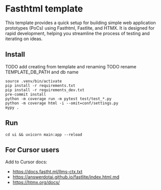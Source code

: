 # Fasthtml template

This template provides a quick setup for building simple web application prototypes (PoCs) using Fasthtml, Fastlite, and HTMX. It is designed for rapid development, helping you streamline the process of testing and iterating on ideas.

## Install

TODO add creating from template and renaming
TODO rename TEMPLATE_DB_PATH and db name

```
source .venv/bin/activate
pip install -r requirements.txt
pip install -r requirements_dev.txt
pre-commit install
python -m coverage run -m pytest test/test_*.py
python -m coverage html -i --omit=conf/settings.py
mypy .
```

## Run

```
cd ui && uvicorn main:app --reload
```

## For Cursor users

Add to Cursor docs:
* https://docs.fastht.ml/llms-ctx.txt
* https://answerdotai.github.io/fastlite/index.html.md
* https://htmx.org/docs/
